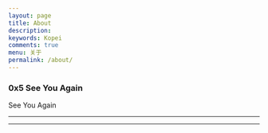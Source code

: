 ```yaml
---
layout: page
title: About
description:
keywords: Kopei
comments: true
menu: 关于
permalink: /about/
---
```


### 0x5 See You Again

See You Again

---


---

<audio  autoplay="autoplay">
  <source src="https://kopei.github.io/music/48+-+反高潮.flac" type="audio/flac" />
Your browser does not support the audio element.
</audio>
